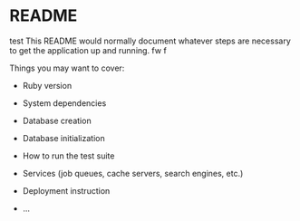  # README
 test
This README would normally document whatever steps are necessary to get the
application up and running. fw f

Things you may want to cover:

* Ruby version

* System dependencies


* Database creation

* Database initialization

* How to run the test suite

* Services (job queues, cache servers, search engines, etc.)

* Deployment instruction
* ...
